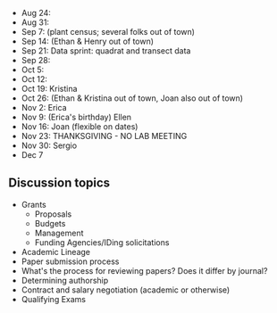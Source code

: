 * Aug 24:
* Aug 31:
* Sep 7: (plant census; several folks out of town)
* Sep 14: (Ethan & Henry out of town)
* Sep 21: Data sprint: quadrat and transect data
* Sep 28:
* Oct 5:
* Oct 12:
* Oct 19: Kristina
* Oct 26: (Ethan & Kristina out of town, Joan also out of town)
* Nov 2: Erica
* Nov 9: (Erica's birthday) Ellen
* Nov 16: Joan (flexible on dates)
* Nov 23: THANKSGIVING - NO LAB MEETING
* Nov 30: Sergio
* Dec 7

## Discussion topics

* Grants
    * Proposals
    * Budgets
    * Management
    * Funding Agencies/IDing solicitations
* Academic Lineage
* Paper submission process
* What's the process for reviewing papers? Does it differ by journal?
* Determining authorship
* Contract and salary negotiation (academic or otherwise)
* Qualifying Exams
